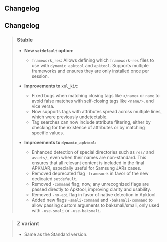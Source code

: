 ## Changelog

## Changelog

> ### Stable
>
> - **New `setdefault` option:**
>   - `framework_res`: Allows defining which `framework-res` files to use with `dynamic_apktool` and `apktool`. Supports multiple frameworks and ensures they are only installed once per session.
>
> - **Improvements to `xml_kit`:**
>   - Fixed bugs when matching closing tags like `</name>` or `name` to avoid false matches with self-closing tags like `<name/>`, and vice versa.
>   - Now supports tags with attributes spread across multiple lines, which were previously undetectable.
>   - Tag searches can now include attribute filtering, either by checking for the existence of attributes or by matching specific values.
>
> - **Improvements to `dynamic_apktool`:**
>   - Enhanced detection of special directories such as `res/` and `assets/`, even when their names are non-standard. This ensures that all relevant content is included in the final APK/JAR, especially useful for Samsung JARs cases.
>   - Removed deprecated flag `-framework` in favor of the new dedicated `setdefault`.
>   - Removed `-command` flag; now, any unrecognized flags are passed directly to Apktool, improving clarity and usability.
>   - Removed `-no-api` flag in favor of native detection in Apktool.
>   - Added new flags `-smali-command` and `-baksmali-command` to allow passing custom arguments to baksmali/smali, only used with `-use-smali` or `-use-baksmali`.


> ### Z variant
>
> - Same as the Standard version.
